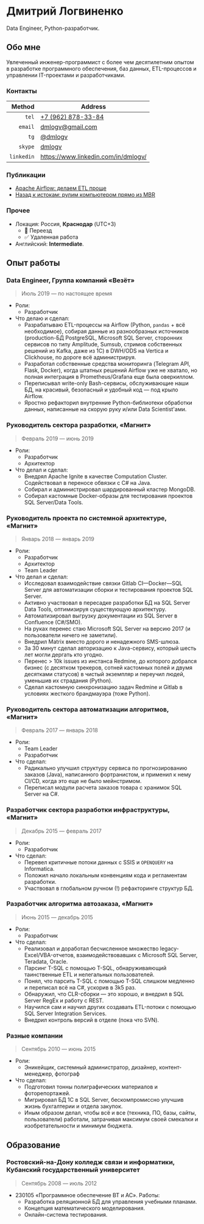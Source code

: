 # Дмитрий Логвиненко

Data Engineer, Python-разработчик.

## Обо мне

Увлеченный инженер-программист с более чем десятилетним опытом в разработке программного обеспечения, баз данных, ETL-процессов и управлении IT-проектами и разработчиками.


### Контакты

| Method | Address |
| -: | - |
| `tel` | [+7 (962) 878-33-84](tel:+79628783384) |
| `email` | dmlogv@gmail.com |
| `tg` | [@dmlogv](https://t.me/dmlogv) |
| `skype` | [dmlogv](skype:dmlogv?call) |
| `linkedin` | https://www.linkedin.com/in/dmlogv/ |


### Публикации

- [Apache Airflow: делаем ETL проще](https://habr.com/ru/post/512386/)
- [Назад к истокам: рулим компьютером прямо из MBR](https://habr.com/ru/post/490094/)


### Прочее

- Локация: Россия, **Краснодар** (UTC+3)
  - 🚫 Переезд
  - ✅ Удаленная работа
- Английский: **Intermediate**.


## Опыт работы
### Data Engineer, Группа компаний «Везёт»

> Июль 2019 — по настоящее время

- Роли:
  - Разработчик
- Что делаю и сделал:
  - Разрабатываю ETL-процессы на Airflow (Python, `pandas` + всё необходимое), собирая данные из разнообразных источников (production-БД PostgreSQL, Microsoft SQL Server, сторонних сервисов по типу Amplitude, Sumsub, стримов собственных решений из Kafka, даже из 1С) в DWH/ODS на Vertica и Clickhouse, по дороге всё администрируя.
  - Разработал собственные средства мониторинга (Telegram API, Flask, Docker), когда штатных решений Airflow уже не хватало, но полная интеграция в Prometheus/Grafana еще была оверкиллом.
  - Переписывал write-only Bash-сервисы, обслуживающие наши БД, на красивый, безопасный и удобный код — под крыло Airflow.
  - Яростно рефакторил внутренние Python-библиотеки обработки данных, написанные на скорую руку и/или Data Scientist'ами.


### Руководитель сектора разработки, «Магнит»

> Февраль 2019 — июнь 2019

- Роли:
    - Разработчик
    - Архитектор
- Что делал и сделал:
    - Внедрял Apache Ignite в качестве Computation Cluster. Содействовал в переносе обвязки с C# на Java.
    - Собирал и администрировал шардированный кластер MongoDB.
    - Собирал кастомные Docker-образы для тестирования проектов SQL Server/Data Tools.


### Руководитель проекта по системной архитектуре, «Магнит»

> Январь 2018 — январь 2019

- Роли:
    - Разработчик
    - Архитектор
    - Team Leader
- Что делал и сделал:
    - Исследовал взаимодействие связки Gitlab CI—Docker—SQL Server для автоматизации сборки и тестирования проектов SQL Server.
    - Активно участвовал в пересадке разработки БД на SQL Server Data Tools, оптимизируя существующую архитектуру.
    - Автоматизировал выгрузку документации из SQL Server в Confluence (C#/SMO).
    - На руках перенес стаю Microsoft SQL Server на версию 2017 (и пользователи ничего не заметили).
    - Внедрил Matrix вместо дорого и ненадежного SMS-шлюза.
    - За 30 минут сделал авторизацию к Java-сервису, который шесть лет могли дергать кто угодно.
    - Перенес > 10k issues из инстанса Redmine, до которого добрался бизнес (с десятком трекеров, сотней кастомных полей и двумя десятками статусов) в чистый экземпляр и переучил людей, уменьшив их страдания (Python).
    - Сделал кастомную синхронизацию задач Redmine и Gitlab в условиях жесткого брандмауэра (тоже Python).


### Руководитель сектора автоматизации алгоритмов, «Магнит»

> Февраль 2017 — январь 2018

- Роли:
    - Team Leader
    - Разработчик 
- Что сделал:
    - Радикально улучшил структуру сервиса по прогнозированию заказов (Java), написанного фортранистом, и применил к нему CI/CD, когда это еще не было мейнстримом.
    - Переписал модули расчета заказов товара с хранимок SQL Server на C#.


### Разработчик сектора разработки инфраструктуры, «Магнит»

> Декабрь 2015 — февраль 2017

- Роли:
    - Разработчик
- Что сделал:
    - Перевел критичные потоки данных с SSIS и `OPENQUERY` на Informatica.
    - Положил начало локальным конвенциям кода и регламентам разработки.
    - Участвовал в глобальном ручном (!) рефакторинге структур БД.


### Разработчик алгоритма автозаказа, «Магнит»

> Июнь 2015 — декабрь 2015

- Роли:
    - Разработчик
- Что сделал:
    - Реализовал и доработал бесчисленное множество legacy-Excel/VBA-отчетов, взаимодействовавших с Microsoft SQL Server, Teradata, Oracle.
    - Парсинг T-SQL с помощью T-SQL, обнаруживаяющий таинственные ETL и нелегальных пользователей.
    - Понял, что парсить T-SQL с помощью T-SQL слишком медленно и переписал всё на C#, ускорив в 3k5 раз.
    - Обнаружил, что CLR-сборки — это хорошо, и внедрил в SQL Server RegEx и работу с REST.
    - Научился сам и научил других создавать ETL-потоки с помощью SQL Server Integration Services.
    - Внедрил контроль версий в отделе (пока что SVN).


### Разные компании

> Сентябрь 2010 — июнь 2015

- Роли:
    - Эникейщик, системный администратор, дизайнер, контент-менеджер, фотограф
- Что сделал:
    - Подготовил тонны полиграфических материалов и фоторепортажей.
    - Мигрировал БД 1С в SQL Server, бескомпромиссно улучшив жизнь бухгалтерии и отдела закупок.
    - Иным образом делал, чтобы всё и все (техника, ПО, базы, сайты, пользователи) работали, затрачивая максимум своей смекалки и изобретательности и минимум бюджета.


## Образование

### Ростовский-на-Дону колледж связи и информатики,<br>Кубанский государственный университет

> Сентябрь 2008 — июль 2012

- 230105 «Программное обеспечение ВТ и АС». Работы:
    - Разработка реляционной БД для управления учебными планами.
    - Концепция математического моделирования.
    - Онлайн-система тестирования.
